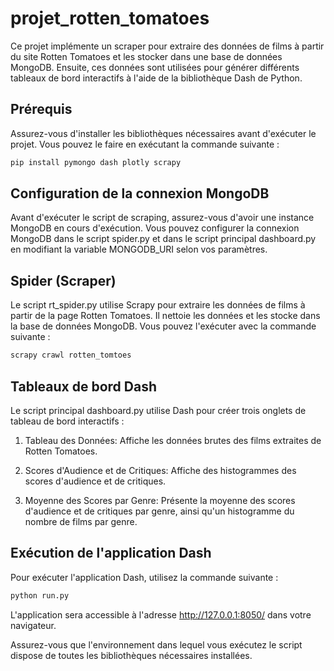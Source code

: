 # projet_rotten_tomatoes

Ce projet implémente un scraper pour extraire des données de films à partir du site Rotten Tomatoes et les stocker dans une base de données MongoDB. Ensuite, ces données sont utilisées pour générer différents tableaux de bord interactifs à l'aide de la bibliothèque Dash de Python.

## Prérequis

Assurez-vous d'installer les bibliothèques nécessaires avant d'exécuter le projet. Vous pouvez le faire en exécutant la commande suivante :

```bash
pip install pymongo dash plotly scrapy
```

## Configuration de la connexion MongoDB

Avant d'exécuter le script de scraping, assurez-vous d'avoir une instance MongoDB en cours d'exécution. Vous pouvez configurer la connexion MongoDB dans le script spider.py et dans le script principal dashboard.py en modifiant la variable MONGODB_URI selon vos paramètres.


## Spider (Scraper)
Le script rt_spider.py utilise Scrapy pour extraire les données de films à partir de la page Rotten Tomatoes. Il nettoie les données et les stocke dans la base de données MongoDB. Vous pouvez l'exécuter avec la commande suivante :

```bash
scrapy crawl rotten_tomtoes
```

## Tableaux de bord Dash
Le script principal dashboard.py utilise Dash pour créer trois onglets de tableau de bord interactifs :

1. Tableau des Données: Affiche les données brutes des films extraites de Rotten Tomatoes.

2. Scores d'Audience et de Critiques: Affiche des histogrammes des scores d'audience et de critiques.

3. Moyenne des Scores par Genre: Présente la moyenne des scores d'audience et de critiques par genre, ainsi qu'un histogramme du nombre de films par genre.

## Exécution de l'application Dash
Pour exécuter l'application Dash, utilisez la commande suivante :
```bash
python run.py
```
L'application sera accessible à l'adresse http://127.0.0.1:8050/ dans votre navigateur.

Assurez-vous que l'environnement dans lequel vous exécutez le script dispose de toutes les bibliothèques nécessaires installées.

